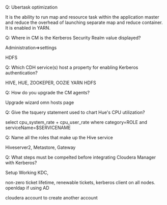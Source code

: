 ###
Q: Ubertask optimization

It is the ability to run map and resource task within the application master and reduce the overhead of launching separate map and reduce container. It is enabled in YARN.

Q: Where in CM is the Kerberos Security Realm value displayed?

Administration=>settings

HDFS

Q: Which CDH service(s) host a property for enabling Kerberos authentication?

HIVE, HUE, ZOOKEPER, OOZIE YARN HDFS

Q: How do you upgrade the CM agents?

Upgrade wizard omn hosts page

Q: Give the tsquery statement used to chart Hue's CPU utilization?

select cpu_system_rate + cpu_user_rate where category=ROLE and serviceName=$SERVICENAME

Q: Name all the roles that make up the Hive service

Hiveserver2, Metastore, Gateway

Q: What steps must be compelted before integrating Cloudera Manager with Kerberos?

Setup Working KDC, 

non-zero ticket lifetime, renewable tickets, kerberos client on all nodes. openldap if using AD

cloudera account to create another account

###
